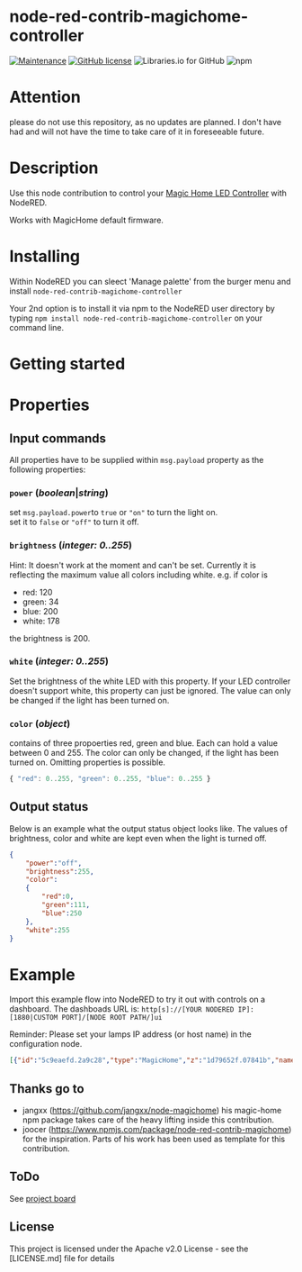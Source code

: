 # node-red-contrib-magichome-controller
[![Maintenance](https://img.shields.io/badge/Maintained%3F-yes-green.svg)](https://github.com/tedstriker/node-red-contrib-magichome-controller/graphs/commit-activity)
[![GitHub license](https://img.shields.io/github/license/tedstriker/node-red-contrib-magichome-controller.svg)](https://github.com/tedstriker/node-red-contrib-magichome-controller/blob/master/LICENSE)
![Libraries.io for GitHub](https://img.shields.io/librariesio/github/tedstriker/node-red-contrib-magichome-controller.svg)
![npm](https://img.shields.io/npm/v/node-red-contrib-magichome-controller.svg)

# Attention
please do not use this repository, as no updates are planned. I don't have had and will not have the time to take care of it in foreseeable future.

# Description
Use this node contribution to control your [Magic Home LED Controller](https://www.aliexpress.com/item/LED-Strip-light-WiFi-Bluetooth-RGB-RGBW-Controller-DC-5V-12V-24V-Android-IOS-APP-Amazon/32883892255.html) with NodeRED.

Works with MagicHome default firmware.

# Installing
Within NodeRED you can sleect 'Manage palette' from the burger menu and install ```node-red-contrib-magichome-controller```

Your 2nd option is to install it via npm to the NodeRED user directory by typing
```npm install node-red-contrib-magichome-controller``` on your command line.

# Getting started



# Properties
## Input commands
All properties have to be supplied within ```msg.payload``` property as the following properties:
### ```power``` (_boolean_|_string_)
set ```msg.payload.power```to ```true``` or ```"on"``` to turn the light on.<br>
set it to ```false``` or ```"off"``` to turn it off.

### ```brightness``` (_integer: 0..255_)
Hint: It doesn't work at the moment and can't be set. Currently it is reflecting the maximum value all colors including white.
e.g. if color is
- red: 120
- green: 34
- blue: 200
- white: 178

the brightness is 200.

### ```white``` (_integer: 0..255_)
Set the brightness of the white LED with this property. If your LED controller doesn't support white, this property can just be ignored.
The value can only be changed if the light has been turned on.

### ```color``` (_object_)
contains of three propoerties red, green and blue. Each can hold a value between 0 and 255. The color can only be changed, if the light has been turned on.
Omitting properties is possible.

```JavaScript 
{ "red": 0..255, "green": 0..255, "blue": 0..255 }
```

## Output status
Below is an example what the output status object looks like. The values of brightness, color and white are kept even when the light is turned off.

```JSON
{
    "power":"off",
    "brightness":255,
    "color":
    {
        "red":0,
        "green":111,
        "blue":250
    },
    "white":255
}
```

# Example
Import this example flow into NodeRED to try it out with controls on a dashboard.
The dashboads URL is: ```http[s]://[YOUR NODERED IP]:[1880|CUSTOM PORT]/[NODE ROOT PATH/]ui```

Reminder: Please set your lamps IP address (or host name) in the configuration node.


``` JSON
[{"id":"5c9eaefd.2a9c28","type":"MagicHome","z":"1d79652f.07841b","name":"test","server":"8c37aba5.f25cb8","x":510,"y":120,"wires":[["2bdeec9e.c1a1d4","18d8e2c7.08c1bd","a8ac24b7.be8228","bd844efc.ec43c","ef3ac2ca.e4a","f29c59a1.626798","18991924.c1f5f7"]]},{"id":"aeb56122.233f8","type":"ui_slider","z":"1d79652f.07841b","name":"","label":"red","group":"8b836425.a49b88","order":2,"width":0,"height":0,"passthru":false,"outs":"end","topic":"","min":0,"max":"255","step":1,"x":510,"y":360,"wires":[["3b81110a.56ac1e"]]},{"id":"18c8491b.da3f57","type":"ui_slider","z":"1d79652f.07841b","name":"","label":"green","group":"8b836425.a49b88","order":3,"width":0,"height":0,"passthru":false,"outs":"end","topic":"","min":0,"max":"255","step":1,"x":510,"y":420,"wires":[["bd36455c.a367f8"]]},{"id":"12a29235.80a2ce","type":"ui_slider","z":"1d79652f.07841b","name":"","label":"blue","group":"8b836425.a49b88","order":4,"width":0,"height":0,"passthru":false,"outs":"end","topic":"","min":0,"max":"255","step":1,"x":510,"y":480,"wires":[["aaddce9e.82a08"]]},{"id":"865d0746.19c5a","type":"ui_slider","z":"1d79652f.07841b","name":"","label":"white","group":"e1a73554.558bb8","order":2,"width":0,"height":0,"passthru":false,"outs":"end","topic":"","min":0,"max":"255","step":1,"x":510,"y":540,"wires":[["3a6a33f.50ddbcc"]]},{"id":"eae54b5c.e46cb8","type":"ui_colour_picker","z":"1d79652f.07841b","name":"","label":"color","group":"8b836425.a49b88","format":"rgb","outformat":"object","showSwatch":true,"showPicker":false,"showValue":true,"showHue":false,"showAlpha":false,"showLightness":true,"dynOutput":"false","order":1,"width":"4","height":"1","passthru":false,"topic":"","x":510,"y":300,"wires":[["46345e63.77267"]]},{"id":"8fa728f2.21747","type":"ui_switch","z":"1d79652f.07841b","name":"","label":"power","group":"e1a73554.558bb8","order":1,"width":0,"height":0,"passthru":false,"decouple":"true","topic":"","style":"","onvalue":"on","onvalueType":"str","onicon":"","oncolor":"","offvalue":"off","offvalueType":"str","officon":"","offcolor":"","x":510,"y":240,"wires":[["19a5d69a.6eef69"]]},{"id":"2d0e97d7.836578","type":"ui_slider","z":"1d79652f.07841b","name":"","label":"brightness","group":"e1a73554.558bb8","order":3,"width":0,"height":0,"passthru":false,"outs":"end","topic":"","min":0,"max":"255","step":1,"x":530,"y":600,"wires":[["d380eb0d.211608"]]},{"id":"46345e63.77267","type":"change","z":"1d79652f.07841b","name":"","rules":[{"t":"set","p":"payload.color.red","pt":"msg","to":"payload.r","tot":"msg"},{"t":"set","p":"payload.color.green","pt":"msg","to":"payload.g","tot":"msg"},{"t":"set","p":"payload.color.blue","pt":"msg","to":"payload.b","tot":"msg"},{"t":"delete","p":"payload.a","pt":"msg"},{"t":"delete","p":"payload.r","pt":"msg"},{"t":"delete","p":"payload.g","pt":"msg"},{"t":"delete","p":"payload.b","pt":"msg"}],"action":"","property":"","from":"","to":"","reg":false,"x":700,"y":300,"wires":[["5c9eaefd.2a9c28"]]},{"id":"2bdeec9e.c1a1d4","type":"change","z":"1d79652f.07841b","name":"","rules":[{"t":"move","p":"power","pt":"msg","to":"payload","tot":"msg"}],"action":"","property":"","from":"","to":"","reg":false,"x":330,"y":240,"wires":[["8fa728f2.21747"]]},{"id":"fdb10026.c9d5d","type":"ui_button","z":"1d79652f.07841b","name":"","group":"e1a73554.558bb8","order":4,"width":0,"height":0,"passthru":false,"label":"query status","color":"","bgcolor":"","icon":"","payload":"{\"query\":true}","payloadType":"json","topic":"","x":310,"y":120,"wires":[["5c9eaefd.2a9c28"]]},{"id":"19a5d69a.6eef69","type":"change","z":"1d79652f.07841b","name":"","rules":[{"t":"move","p":"payload","pt":"msg","to":"payload.power","tot":"msg"}],"action":"","property":"","from":"","to":"","reg":false,"x":710,"y":240,"wires":[["5c9eaefd.2a9c28"]]},{"id":"18d8e2c7.08c1bd","type":"change","z":"1d79652f.07841b","name":"","rules":[{"t":"move","p":"color.red","pt":"msg","to":"payload","tot":"msg"}],"action":"","property":"","from":"","to":"","reg":false,"x":330,"y":360,"wires":[["aeb56122.233f8"]]},{"id":"bd844efc.ec43c","type":"change","z":"1d79652f.07841b","name":"","rules":[{"t":"move","p":"color.blue","pt":"msg","to":"payload","tot":"msg"}],"action":"","property":"","from":"","to":"","reg":false,"x":340,"y":480,"wires":[["12a29235.80a2ce"]]},{"id":"a8ac24b7.be8228","type":"change","z":"1d79652f.07841b","name":"","rules":[{"t":"move","p":"color.green","pt":"msg","to":"payload","tot":"msg"}],"action":"","property":"","from":"","to":"","reg":false,"x":340,"y":420,"wires":[["18c8491b.da3f57"]]},{"id":"ef3ac2ca.e4a","type":"change","z":"1d79652f.07841b","name":"","rules":[{"t":"move","p":"white","pt":"msg","to":"payload","tot":"msg"}],"action":"","property":"","from":"","to":"","reg":false,"x":320,"y":540,"wires":[["865d0746.19c5a"]]},{"id":"3b81110a.56ac1e","type":"change","z":"1d79652f.07841b","name":"","rules":[{"t":"move","p":"payload","pt":"msg","to":"payload.color.red","tot":"msg"}],"action":"","property":"","from":"","to":"","reg":false,"x":710,"y":360,"wires":[["5c9eaefd.2a9c28"]]},{"id":"18991924.c1f5f7","type":"change","z":"1d79652f.07841b","name":"","rules":[{"t":"move","p":"color.red","pt":"msg","to":"payload.r","tot":"msg"},{"t":"move","p":"color.green","pt":"msg","to":"payload.g","tot":"msg"},{"t":"move","p":"color.blue","pt":"msg","to":"payload.b","tot":"msg"}],"action":"","property":"","from":"","to":"","reg":false,"x":320,"y":300,"wires":[["eae54b5c.e46cb8"]]},{"id":"f29c59a1.626798","type":"change","z":"1d79652f.07841b","name":"","rules":[{"t":"move","p":"brightness","pt":"msg","to":"payload","tot":"msg"}],"action":"","property":"","from":"","to":"","reg":false,"x":340,"y":600,"wires":[["2d0e97d7.836578"]]},{"id":"bd36455c.a367f8","type":"change","z":"1d79652f.07841b","name":"","rules":[{"t":"move","p":"payload","pt":"msg","to":"payload.color.green","tot":"msg"}],"action":"","property":"","from":"","to":"","reg":false,"x":710,"y":420,"wires":[["5c9eaefd.2a9c28"]]},{"id":"aaddce9e.82a08","type":"change","z":"1d79652f.07841b","name":"","rules":[{"t":"move","p":"payload","pt":"msg","to":"payload.color.blue","tot":"msg"}],"action":"","property":"","from":"","to":"","reg":false,"x":710,"y":480,"wires":[["5c9eaefd.2a9c28"]]},{"id":"3a6a33f.50ddbcc","type":"change","z":"1d79652f.07841b","name":"","rules":[{"t":"move","p":"payload","pt":"msg","to":"payload.white","tot":"msg"}],"action":"","property":"","from":"","to":"","reg":false,"x":710,"y":540,"wires":[["5c9eaefd.2a9c28"]]},{"id":"d380eb0d.211608","type":"change","z":"1d79652f.07841b","name":"","rules":[{"t":"move","p":"payload","pt":"msg","to":"payload.brightness","tot":"msg"}],"action":"","property":"","from":"","to":"","reg":false,"x":710,"y":600,"wires":[["5c9eaefd.2a9c28"]]},{"id":"8c37aba5.f25cb8","type":"MagicHome-config","z":"","name":"Room or lamp name","host":"127.0.0.1","interval":10},{"id":"8b836425.a49b88","type":"ui_group","z":"","name":"Color","tab":"a2d6e827.7acec","order":1,"disp":true,"width":"6","collapse":false},{"id":"e1a73554.558bb8","type":"ui_group","z":"","name":"General","tab":"a2d6e827.7acec","order":2,"disp":true,"width":"6","collapse":false},{"id":"a2d6e827.7acec","type":"ui_tab","z":"","name":"MagicHome","icon":"dashboard","order":1}]
```


## Thanks go to
- jangxx (https://github.com/jangxx/node-magichome) his magic-home npm package takes care of the heavy lifting inside this contribution.
- joocer (https://www.npmjs.com/package/node-red-contrib-magichome) for the inspiration. Parts of his work has been used as template for this contribution.

## ToDo
See [project board](https://github.com/tedstriker/node-red-contrib-magichome-controller/projects/1)

## License
This project is licensed under the Apache v2.0 License - see the [LICENSE.md] file for details
